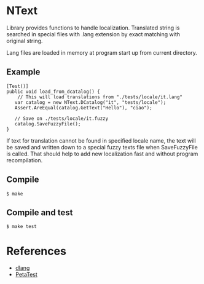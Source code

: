 # NText 

Library provides functions to handle localization. Translated string is
searched in special files with .lang extension by exact matching with original string.

Lang files are loaded in memory at program start up from current directory. 


## Example

```
[Test()]
public void load_from_dcatalog() {
    // This will load translations from "./tests/locale/it.lang"
   var catalog = new NText.DCatalog("it", "tests/locale");
   Assert.AreEqual(catalog.GetText("Hello"), "ciao");

   // Save on ./tests/locale/it.fuzzy
   catalog.SaveFuzzyFile();
}
```

If text for translation cannot be found in specified locale name, the text will be saved and written down to a special fuzzy texts file when SaveFuzzyFile is called. That should help to add new localization fast and without program recompilation.

## Compile
```
$ make
```

## Compile and test
```
$ make test
```

# References

* [dlang](https://github.com/NCrashed/dtext)
* [PetaTest](http://www.toptensoftware.com/petatest/)
